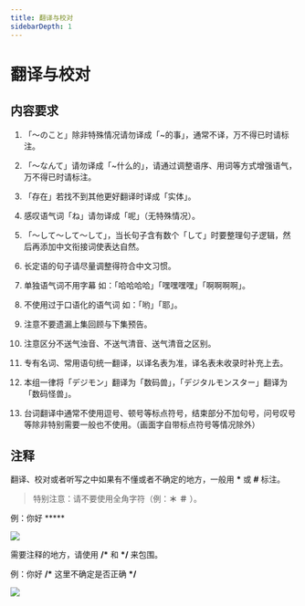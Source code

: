 ```yaml
---
title: 翻译与校对
sidebarDepth: 1
---
```


# 翻译与校对

## 内容要求

1. 「～のこと」除非特殊情况请勿译成「~的事」，通常不译，万不得已时请标注。

2. 「～なんて」请勿译成「~什么的」，请通过调整语序、用词等方式增强语气，万不得已时请标注。

3. 「存在」若找不到其他更好翻译时译成「实体」。

4. 感叹语气词「ね」请勿译成「呢」（无特殊情况）。

5. 「～して～して～して」，当长句子含有数个「して」时要整理句子逻辑，然后再添加中文衔接词使表达自然。

6. 长定语的句子请尽量调整得符合中文习惯。

7. 单独语气词不用字幕  如：「哈哈哈哈」「嘿嘿嘿嘿」「啊啊啊啊」。

8. 不使用过于口语化的语气词  如：「哟」「耶」。

9. 注意不要遗漏上集回顾与下集预告。

10. 注意区分不送气浊音、不送气清音、送气清音之区别。

11. 专有名词、常用语句统一翻译，以译名表为准，译名表未收录时补充上去。

12. 本组一律将「デジモン」翻译为「数码兽」，「デジタルモンスター」翻译为「数码怪兽」。

13. 台词翻译中通常不使用逗号、顿号等标点符号，结束部分不加句号，问号叹号等除非特别需要一般也不使用。（画面字自带标点符号等情况除外）

## 注释
翻译、校对或者听写之中如果有不懂或者不确定的地方，一般用 **\*** 或 **#** 标注。
> 特别注意：请不要使用全角字符（例：**＊** **＃** ）。

例：你好 *****

![](https://static.tamersunion.net/wp-content/uploads/2019031119510976.png)

需要注释的地方，请使用 **/\*** 和 **\*/** 来包围。

例：你好  **/\*** 这里不确定是否正确 **\*/**

![](https://static.tamersunion.net/wp-content/uploads/2019031119511339.png)